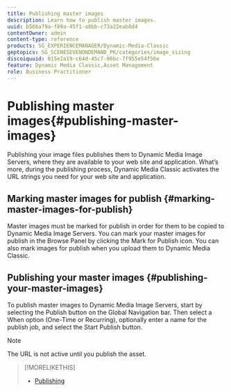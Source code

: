 ```yaml
---
title: Publishing master images
description: Learn how to publish master images.
uuid: b56ba79a-f89a-45f1-a8bb-c73a22eab8d4
contentOwner: admin
content-type: reference
products: SG_EXPERIENCEMANAGER/Dynamic-Media-Classic
geptopics: SG_SCENESEVENONDEMAND_PK/categories/image_sizing
discoiquuid: 815e2a19-c64d-45c7-96bc-7f955e54f56e
feature: Dynamic Media Classic,Asset Management
role: Business Practitioner
---
```


# Publishing master images{#publishing-master-images}

Publishing your image files publishes them to Dynamic Media Image Servers, where they are available to your web site and application. What’s more, during the publishing process, Dynamic Media Classic activates the URL strings you need for your web site and application.

## Marking master images for publish {#marking-master-images-for-publish}

Master images must be marked for publish in order for them to be copied to Dynamic Media Image Servers. You can mark your master images for publish in the Browse Panel by clicking the Mark for Publish icon. You can also mark images for publish when you upload them to Dynamic Media Classic.

## Publishing your master images {#publishing-your-master-images}

To publish master images to Dynamic Media Image Servers, start by selecting the Publish button on the Global Navigation bar. Then select a When option (One-Time or Recurring), optionally enter a name for the publish job, and select the Start Publish button.

>[!NOTE]
>
>The URL is not active until you publish the asset.

>[!MORELIKETHIS]
>
>* [Publishing](publishing-files.md#publishing_files)
